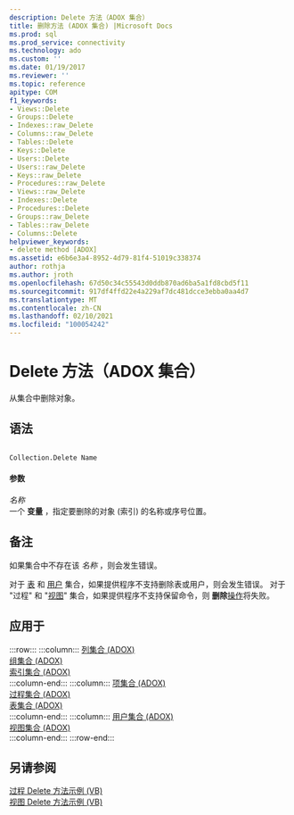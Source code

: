 ```yaml
---
description: Delete 方法（ADOX 集合）
title: 删除方法 (ADOX 集合) |Microsoft Docs
ms.prod: sql
ms.prod_service: connectivity
ms.technology: ado
ms.custom: ''
ms.date: 01/19/2017
ms.reviewer: ''
ms.topic: reference
apitype: COM
f1_keywords:
- Views::Delete
- Groups::Delete
- Indexes::raw_Delete
- Columns::raw_Delete
- Tables::Delete
- Keys::Delete
- Users::Delete
- Users::raw_Delete
- Keys::raw_Delete
- Procedures::raw_Delete
- Views::raw_Delete
- Indexes::Delete
- Procedures::Delete
- Groups::raw_Delete
- Tables::raw_Delete
- Columns::Delete
helpviewer_keywords:
- delete method [ADOX]
ms.assetid: e6b6e3a4-8952-4d79-81f4-51019c338374
author: rothja
ms.author: jroth
ms.openlocfilehash: 67d50c34c55543d0ddb870ad6ba5a1fd8cbd5f11
ms.sourcegitcommit: 917df4ffd22e4a229af7dc481dcce3ebba0aa4d7
ms.translationtype: MT
ms.contentlocale: zh-CN
ms.lasthandoff: 02/10/2021
ms.locfileid: "100054242"
---
```

# <a name="delete-method-adox-collections"></a>Delete 方法（ADOX 集合）
从集合中删除对象。  
  
## <a name="syntax"></a>语法  
  
```  
  
Collection.Delete Name  
```  
  
#### <a name="parameters"></a>参数  
 *名称*  
 一个 **变量** ，指定要删除的对象 (索引) 的名称或序号位置。  
  
## <a name="remarks"></a>备注  
 如果集合中不存在该 *名称* ，则会发生错误。  
  
 对于 [表](./tables-collection-adox.md) 和 [用户](./users-collection-adox.md) 集合，如果提供程序不支持删除表或用户，则会发生错误。 对于 "过程" 和 "[视图](./views-collection-adox.md)" 集合，如果提供程序不支持保留命令，则 **删除**[操作](./procedures-collection-adox.md)将失败。  
  
## <a name="applies-to"></a>应用于  

:::row:::
    :::column:::
        [列集合 (ADOX)](./columns-collection-adox.md)  
        [组集合 (ADOX)](./groups-collection-adox.md)  
        [索引集合 (ADOX)](./indexes-collection-adox.md)  
    :::column-end:::
    :::column:::
        [项集合 (ADOX)](./keys-collection-adox.md)  
        [过程集合 (ADOX)](./procedures-collection-adox.md)  
        [表集合 (ADOX)](./tables-collection-adox.md)  
    :::column-end:::
    :::column:::
        [用户集合 (ADOX)](./users-collection-adox.md)  
        [视图集合 (ADOX)](./views-collection-adox.md)  
    :::column-end:::
:::row-end:::

## <a name="see-also"></a>另请参阅  
 [过程 Delete 方法示例 (VB) ](./procedures-delete-method-example-vb.md)   
 [视图 Delete 方法示例 (VB)](./views-delete-method-example-vb.md)